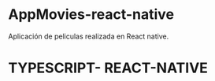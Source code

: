 # AppMovies-react-native
Aplicación de peliculas realizada en React native.

# TYPESCRIPT- REACT-NATIVE
